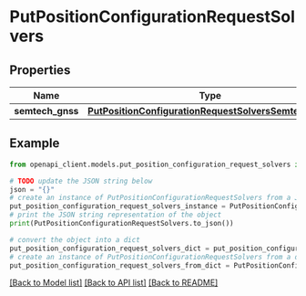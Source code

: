 # PutPositionConfigurationRequestSolvers


## Properties

Name | Type | Description | Notes
------------ | ------------- | ------------- | -------------
**semtech_gnss** | [**PutPositionConfigurationRequestSolversSemtechGnss**](PutPositionConfigurationRequestSolversSemtechGnss.md) |  | [optional] 

## Example

```python
from openapi_client.models.put_position_configuration_request_solvers import PutPositionConfigurationRequestSolvers

# TODO update the JSON string below
json = "{}"
# create an instance of PutPositionConfigurationRequestSolvers from a JSON string
put_position_configuration_request_solvers_instance = PutPositionConfigurationRequestSolvers.from_json(json)
# print the JSON string representation of the object
print(PutPositionConfigurationRequestSolvers.to_json())

# convert the object into a dict
put_position_configuration_request_solvers_dict = put_position_configuration_request_solvers_instance.to_dict()
# create an instance of PutPositionConfigurationRequestSolvers from a dict
put_position_configuration_request_solvers_from_dict = PutPositionConfigurationRequestSolvers.from_dict(put_position_configuration_request_solvers_dict)
```
[[Back to Model list]](../README.md#documentation-for-models) [[Back to API list]](../README.md#documentation-for-api-endpoints) [[Back to README]](../README.md)


